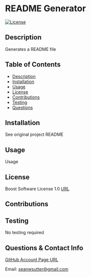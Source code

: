 # README Generator  
  [![License](https://img.shields.io/badge/License-Boost_1.0-lightblue.svg)](https://www.boost.org/LICENSE_1_0.txt)
  ## Description
  Generates a README file
  
  ## Table of Contents
  - [Description](#description)
  - [Installation](#installation)
  - [Usage](#usage)
  - [License](#license)
  - [Contributions](#contributions)
  - [Testing](#testing)
  - [Questions](#questions)

  ## Installation
  See original project README

  ## Usage
  Usage

  ## License
  Boost Software License 1.0 [URL](https://www.boost.org/LICENSE_1_0.txt)

  ## Contributions
  

  ## Testing
  No testing required

  ## Questions & Contact Info
  [GitHub Account Page URL](https://github.com/seanwsutter)

  Email: seanwsutter@gmail.com

